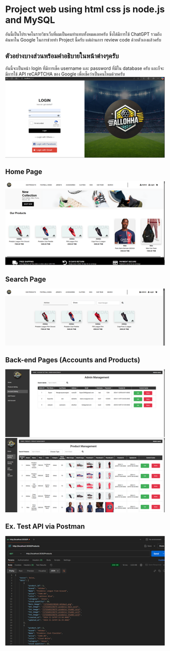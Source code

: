 # Project web using html css js node.js and MySQL
อันนี้เป็นโปรเจคในรายวิชาเว็บที่ผมเป็นคนทำแทบทั้งหมดเลยครับ ซึ่งได้มีการใช้ ChatGPT รวมถึงค้นหาใน Google ในการช่วยทำ Project นี้ครับ แต่ผ่านการ review code ด้วยตัวเองแล้วครับ
## ตัวอย่างบางส่วนพร้อมคำอธิบายในหน้าต่างๆครับ
อันนี้จะเป็นหน้า login ที่มีการเช็ค username และ password ที่มีใน database ครับ และก็จะมีการใช้ API reCAPTCHA ของ Google เพื่อเช็คว่าเป็นคนไหมด้วยครับ
![login](Ex/login.png)
## Home Page
![Home](Ex/home.png)
## Search Page
![Search](Ex/Search.png)
## Back-end Pages (Accounts and Products)
![Acc](Ex/AccountSet.png)
![Pro](Ex/ProductSet.png)
## Ex. Test API via Postman
![API](Ex/API.png)
